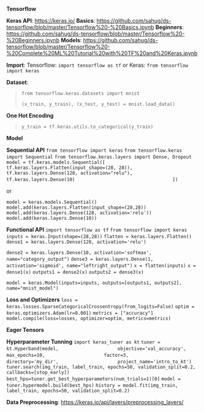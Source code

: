 **Tensorflow**

**Keras API**: https://keras.io/
**Basics**: https://github.com/sahug/ds-tensorflow/blob/master/Tensorflow%20-%20Basics.ipynb
**Beginners**: https://github.com/sahug/ds-tensorflow/blob/master/Tensorflow%20-%20Beginners.ipynb
**Models**: https://github.com/sahug/ds-tensorflow/blob/master/Tensorflow%20-%20Complete%20ML%20Tutorial%20with%20TF%20and%20Keras.ipynb


**Import**: Tensorflow: `import tensorflow as tf` or Keras: `from tensorflow import keras`

 **Dataset**: 
> `from tensorflow.keras.datasets import mnist`
> 
> `(x_train, y_train), (x_test, y_test) = mnist.load_data()`

**One Hot Encoding**
> `y_train = tf.keras.utils.to_categorical(y_train)`

**Model**

**Sequential API**
`from tensorflow import keras`
`from tensorflow.keras import Sequential`
`from tensorflow.keras.layers import Dense, Dropout`
`model = tf.keras.models.Sequential([`
  `tf.keras.layers.Flatten(input_shape=(28, 28)),`
  `tf.keras.layers.Dense(128, activation="relu"),`
  `tf.keras.layers.Dense(10)                                   `
`])`

or

`model = keras.models.Sequential()`
`model.add(keras.layers.Flatten(input_shape=(28,28))`
`model.add(keras.layers.Dense(128, activation='relu'))`
`model.add(keras.layers.Dense(10))`

**Functional API**
`import tensorflow as tf`
`from tensorflow import keras`
`inputs = keras.Input(shape=(28,28))`
`flatten = keras.layers.Flatten()`
`dense1 = keras.layers.Dense(128, activation='relu')`

`dense2 = keras.layers.Dense(10, activation='softmax', name="category_output")`
`dense3 = keras.layers.Dense(1, activation='sigmoid', name="leftright_output")`
`x = flatten(inputs)`
`x = dense1(x)`
`outputs1 = dense2(x)`
`outputs2 = dense3(x)`

`model = keras.Model(inputs=inputs, outputs=[outputs1, outputs2], name="mnist_model")`

**Loss and Optimizers**
`loss = keras.losses.SparseCategoricalCrossentropy(from_logits=False)`
`optim = keras.optimizers.Adam(lr=0.001)`
`metrics = ["accuracy"]`
`model.compile(loss=losses, optimizer=optim, metrics=metrics)`

**Eager Tensors**


**Hyperparameter Tunning**
`import keras_tuner as kt`
`tuner = kt.Hyperband(model,`
`                     objective='val_accuracy',`
`                     max_epochs=10,`
`                     factor=3,`
`                     directory='my_dir',`
`                     project_name='intro_to_kt')`
`tuner.search(img_train, label_train, epochs=50, validation_split=0.2, callbacks=[stop_early])`
`best_hps=tuner.get_best_hyperparameters(num_trials=1)[0]`
`model = tuner.hypermodel.build(best_hps)`
`history = model.fit(img_train, label_train, epochs=50, validation_split=0.2)`

**Data Preprocessing**: https://keras.io/api/layers/preprocessing_layers/